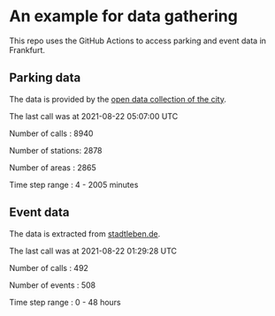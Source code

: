 # An example for data gathering

This repo uses the GitHub Actions to access parking and event data in Frankfurt.

## Parking data
The data is provided by the [open data collection of the city](https://www.offenedaten.frankfurt.de/).

The last call was at 2021-08-22 05:07:00 UTC

Number of calls   : 8940

Number of stations: 2878

Number of areas   : 2865

Time step range   :    4 - 2005 minutes


## Event data
The data is extracted from [stadtleben.de](https://stadtleben.de/frankfurt/).

The last call was at 2021-08-22 01:29:28 UTC

Number of calls   : 492

Number of events  : 508

Time step range   :   0 -  48 hours

